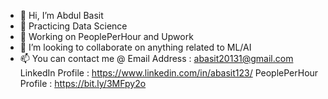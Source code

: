 - 👋 Hi, I’m Abdul Basit
- 👀 Practicing Data Science
- 🌱 Working on PeoplePerHour and Upwork
- 💞️ I’m looking to collaborate on anything related to ML/AI 
- 📫 You can contact me @ 
        Email Address : abasit20131@gmail.com
        LinkedIn Profile : https://www.linkedin.com/in/abasit123/
        PeoplePerHour Profile : https://bit.ly/3MFpy2o
        


<!---
ABDATALIFE/ABDATALIFE is a ✨ special ✨ repository because its `README.md` (this file) appears on your GitHub profile.
You can click the Preview link to take a look at your changes.
--->
